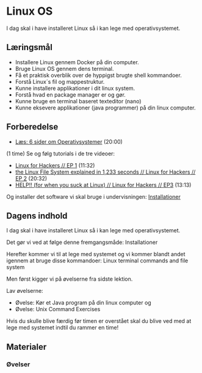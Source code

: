 # Linux OS
I dag skal i have installeret Linux så i kan lege med operativsystemet.

## Læringsmål
* Installere Linux gennem Docker på din computer.
* Bruge Linux OS gennem dens terminal.
* Få et praktisk overblik over de hyppigst brugte shell kommandoer.
* Forstå Linux´s fil og mappestruktur.
* Kunne installere applikationer i dit linux system.
* Forstå hvad en package manager er og gør.
* Kunne bruge en terminal baseret texteditor (nano)
* Kunne eksevere applikationer (java programmer) på din linux computer.


## Forberedelse

* [Læs: 6 sider om Operativsystemer](../assets/6_sider_om_Operativsystemer.pdf) (20:00)

(1 time)
Se og følg tutorials i de tre videoer:

* [Linux for Hackers // EP 1](https://www.youtube.com/watch?v=VbEx7B_PTOE&list=PLIhvC56v63IJIujb5cyE13oLuyORZpdkL) (11:32)
* [the Linux File System explained in 1,233 seconds // Linux for Hackers // EP 2](https://www.youtube.com/watch?v=A3G-3hp88mo&list=PLIhvC56v63IJIujb5cyE13oLuyORZpdkL&index=2) (20:32)
* [HELP!! (for when you suck at Linux) // Linux for Hackers // EP3](https://www.youtube.com/watch?v=Y17KTiJLcyQ&list=PLIhvC56v63IJIujb5cyE13oLuyORZpdkL&index=3) (13:13)

Og installer det software vi skal bruge i undervisningen: [Installationer](../assets/installationer.md)

## Dagens indhold
I dag skal i have installeret Linux så i kan lege med operativsystemet.

Det gør vi ved at følge denne fremgangsmåde: Installationer

Herefter kommer vi til at lege med systemet og vi kommer blandt andet igennem at bruge disse kommandoer: Linux terminal commands and file system

Men først kigger vi på øvelserne fra sidste lektion.

Lav øvelserne: 

* Øvelse: Kør et Java program på din linux computer og
* Øvelse: Unix Command Exercises

Hvis du skulle blive færdig før timen er overstået skal du blive ved med at lege med systemet indtil du rammer en time!

## Materialer

### Øvelser


